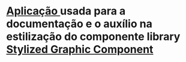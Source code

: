 # <a href="https://gonzagadavid.github.io/percentage-chart/">Aplicação </a> usada para a documentação e o auxílio na estilização do componente library <a href="https://www.npmjs.com/package/stylized-graphic-component">Stylized Graphic Component</a>

## 
